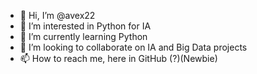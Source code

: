 - 👋 Hi, I’m @avex22
- 👀 I’m interested in Python for IA
- 🌱 I’m currently learning Python
- 💞️ I’m looking to collaborate on IA and Big Data projects 
- 📫 How to reach me, here in GitHub (?)(Newbie)

<!---
avex22/avex22 is a ✨ special ✨ repository because its `README.md` (this file) appears on your GitHub profile.
You can click the Preview link to take a look at your changes.
--->
